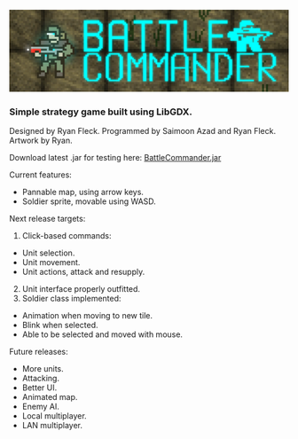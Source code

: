 ![test](https://github.com/RyanFleck/BattleCommander/blob/54d1960009d8b000c4429bbd3fd6693c40847e8e/core/assets/BCOMLOGO.png?raw=true)
### Simple strategy game built using LibGDX.

Designed by Ryan Fleck. Programmed by Saimoon Azad and Ryan Fleck. Artwork by Ryan.

Download latest .jar for testing here: [BattleCommander.jar](https://github.com/RyanFleck/BattleCommander/releases)

Current features:
- Pannable map, using arrow keys.
- Soldier sprite, movable using WASD.

Next release targets:
1. Click-based commands:
  * Unit selection.
  * Unit movement.
  * Unit actions, attack and resupply.
2. Unit interface properly outfitted.
3. Soldier class implemented:
  * Animation when moving to new tile.
  * Blink when selected.
  * Able to be selected and moved with mouse.
  
Future releases:
- More units.
- Attacking.
- Better UI.
- Animated map.
- Enemy AI.
- Local multiplayer.
- LAN multiplayer.
